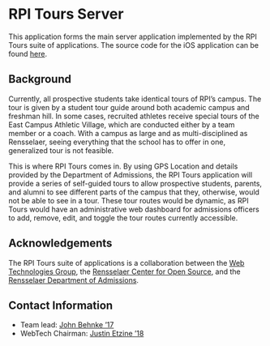 # RPI Tours Server

This application forms the main server application implemented by the RPI Tours suite of applications. The source code for the iOS application can be found [here](https://github.com/wtg/RPI_Tours_iOS).

## Background

Currently, all prospective students take identical tours of RPI’s campus. The tour is given by a student tour guide around both academic campus and freshman hill. In some cases, recruited athletes receive special tours of the East Campus Athletic Village, which are conducted either by a team member or a coach. With a campus as large and as multi-disciplined as Rensselaer, seeing everything that the school has to offer in one, generalized tour is not feasible.

This is where RPI Tours comes in. By using GPS Location and details provided by the Department of Admissions, the RPI Tours application will provide a series of self-guided tours to allow prospective students, parents, and alumni to see different parts of the campus that they, otherwise, would not be able to see in a tour. These tour routes would be dynamic, as RPI Tours would have an administrative web dashboard for admissions officers to add, remove, edit, and toggle the tour routes currently accessible.

## Acknowledgements

The RPI Tours suite of applications is a collaboration between the [Web Technologies Group](http://www.rpiwtg.com/), the [Rensselaer Center for Open Source](http://rcos.io/), and the [Rensselaer Department of Admissions](http://admissions.rpi.edu/).

## Contact Information

* Team lead: [John Behnke ’17](behnkj@rpi.edu)
* WebTech Chairman: [Justin Etzine ’18](webtech@union.rpi.edu)
